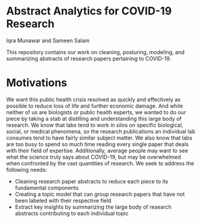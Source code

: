 # Abstract Analytics for COVID-19 Research
Iqra Munawar and Sameen Salam  
  
This repository contains our work on cleaning, posturing, modeling, and summarizing abstracts of research papers pertaining to COVID-19. 

# Motivations
We want this public health crisis resolved as quickly and effectively as possible to reduce loss of life and further economic damage. And while neither of us are biologists or public health experts, we wanted to do our piece by taking a stab at distilling and understanding this large body of research. We know that labs tend to work in silos on specific biological, social, or medical phenomena, so the research publications an individual lab consumes tend to have fairly similar subject matter. We also know that labs are too busy to spend so much time reading every single paper that deals with their field of expertise. Additionally, average people may want to see what the science truly says about COVID-19, but may be overwhelmed when confronted by the vast quantities of research. We seek to address the following needs:   
* Cleaning research paper abstracts to reduce each piece to its fundamental components  
* Creating a topic model that can group research papers that have not been labeled with their respective field  
* Extract key insights by summarizing the large body of research abstracts contributing to each individual topic  
